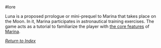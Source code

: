 #lore 

Luna is a proposed prrologue or mini-prequel to Marina that takes place on the Moon. In it, Marina participates in astronautical training exercises. The game acts as a tutorial to familiarize the player with [the core features](Features.md) of [Marina](MarinaTheGame.md).


*[Return to Index](index2.md)*
